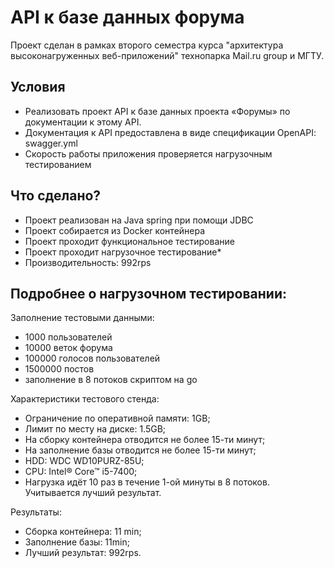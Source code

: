 <h1>API к базе данных форума</h1>
Проект сделан в рамках второго семестра курса "архитектура высоконагруженных веб-приложений" технопарка Mail.ru group и МГТУ.
<h2> Условия </h2>
<ul>
  <li>Реализовать проект API к базе данных проекта «Форумы» по документации к этому API.</li>
  <li>Документация к API предоставлена в виде спецификации OpenAPI: swagger.yml</li>
  <li>Скорость работы приложения проверяется нагрузочным тестированием</li>
</ul>
<h2>Что сделано?</h2>
<ul>
  <li>Проект реализован на Java spring при помощи JDBC</li>
  <li>Проект собирается из Docker контейнера</li>
  <li>Проект проходит функциональное тестирование</li>
  <li>Проект проходит нагрузочное тестирование*</li>
  <li>Производительность: 992rps</li>
</ul>
<h2>Подробнее о нагрузочном тестировании:</h2>
Заполнение тестовыми данными:
<ul>
  <li>1000 пользователей</li>
  <li>10000 веток форума</li>
  <li>100000 голосов пользователей</li>
  <li>1500000 постов</li>
  <li>заполнение в 8 потоков скриптом на go</li>
</ul>
Характеристики тестового стенда:
<ul>
  <li>Ограничение по оперативной памяти: 1GB;</li>
  <li>Лимит по месту на диске: 1.5GB;</li>
  <li>На сборку контейнера отводится не более 15-ти минут;</li>
  <li>На заполнение базы отводится не более 15-ти минут;</li>
  <li>HDD: WDC WD10PURZ-85U;</li>
  <li>CPU: Intel® Core™ i5-7400;</li>
  <li>Нагрузка идёт 10 раз в течение 1-ой минуты в 8 потоков. Учитывается лучший результат.</li>
</ul>
Результаты: 
<ul>
  <li>Сборка контейнера: 11 min;</li>
  <li>Заполнение базы: 11min;</li>
  <li>Лучший результат: 992rps.</li>
</ul>